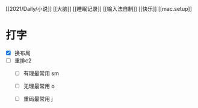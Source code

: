 [[2021/Daily/小说]]
[[大脑]]
[[睡眠记录]]
[[输入法自制]]
[[快乐]]
[[mac.setup]]

# 打字
- [x] 换布局 
- [ ] 重排c2
	- [ ] 有理最常用 sm
	- [ ] 无理最常用 o
	- [ ] 重码最常用 j

